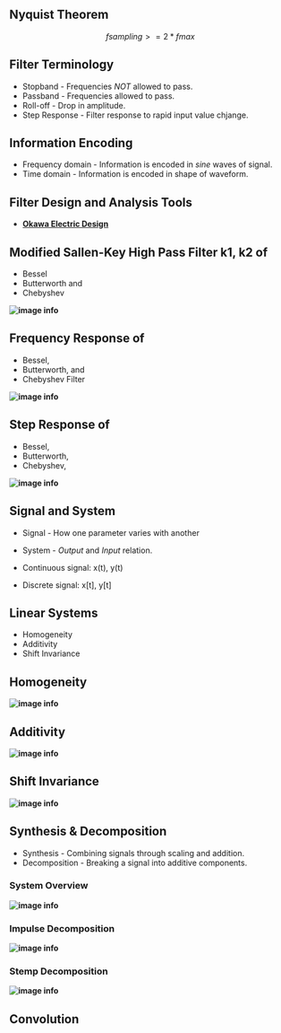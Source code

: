 ## Nyquist Theorem

```math
fsampling >= 2 * fmax
```

## Filter Terminology
* Stopband - Frequencies *NOT* allowed to pass.
* Passband - Frequencies allowed to pass.
* Roll-off - Drop in amplitude.
* Step Response - Filter response to rapid input value chjange.

## Information Encoding
* Frequency domain - Information is encoded in *sine* waves of signal.
* Time domain - Information is encoded in shape of waveform.

## Filter Design and Analysis Tools

* **[Okawa Electric Design](http://sim.okawa-denshi.jp/en/Fkeisan.htm)**

## Modified Sallen-Key High Pass Filter k1, k2 of

  * Bessel
  * Butterworth and
  * Chebyshev

**![image info](../external/img/k1_k2.png)**

## Frequency Response of 
* Bessel, 
* Butterworth, and 
* Chebyshev Filter

**![image info](../external/img/freq_resp.png)**

## Step Response of 
* Bessel, 
* Butterworth,
* Chebyshev,

**![image info](../external/img/step_resp.png)**

## Signal and System
* Signal - How one parameter varies with another
* System - *Output* and *Input* relation.

* Continuous signal: x(t), y(t)
* Discrete signal: x[t], y[t]


## Linear Systems
* Homogeneity
* Additivity
* Shift Invariance

## Homogeneity
**![image info](../external/img/homogeneity.png)**

## Additivity
**![image info](../external/img/additivity.png)**

## Shift Invariance
**![image info](../external/img/shift_invariance.png)**

## Synthesis & Decomposition

* Synthesis - Combining signals through scaling and addition.
* Decomposition - Breaking a signal into additive components.
### System Overview
**![image info](../external/img/synthesis.png)**
### Impulse Decomposition
**![image info](../external/img/impulse_decomp.png)**
### Stemp Decomposition
**![image info](../external/img/step_decomp.png)**


## Convolution
